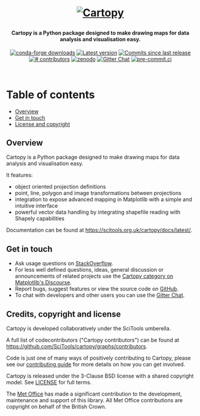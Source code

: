 <h1 align="center" style="margin:1em;">
  <a href="https://scitools.org.uk/cartopy/docs/latest/">
    <img src="https://scitools.org.uk/cartopy/docs/latest/_static/cartopy.png"
         alt="Cartopy"></a>
</h1>

<h4 align="center">
    Cartopy is a Python package designed to make drawing maps for
    data analysis and visualisation easy.
</h4>

<p align="center">
<!-- https://shields.io/ is a good source of these -->
<a href="https://anaconda.org/conda-forge/cartopy">
<img src="https://img.shields.io/conda/dn/conda-forge/cartopy.svg"
 alt="conda-forge downloads" /></a>
<a href="https://github.com/SciTools/cartopy/releases">
<img src="https://img.shields.io/github/tag/SciTools/cartopy.svg"
 alt="Latest version" /></a>
<a href="https://github.com/SciTools/cartopy/commits/main">
<img src="https://img.shields.io/github/commits-since/SciTools/cartopy/latest.svg"
 alt="Commits since last release" /></a>
<a href="https://github.com/SciTools/cartopy/graphs/contributors">
<img src="https://img.shields.io/github/contributors/SciTools/cartopy.svg"
 alt="# contributors" /></a>
<a href="https://zenodo.org/badge/latestdoi/5282596">
<img src="https://zenodo.org/badge/5282596.svg"
 alt="zenodo" /></a>
<a href="https://gitter.im/SciTools/cartopy?utm_source=badge&utm_medium=badge&utm_campaign=pr-badge">
<img src="https://badges.gitter.im/SciTools/cartopy.svg" alt="Gitter Chat" /></a>
<a href="https://results.pre-commit.ci/latest/github/SciTools/cartopy/main">
<img src="https://results.pre-commit.ci/badge/github/SciTools/cartopy/main.svg"
 alt="pre-commit.ci" /></a>
</p>
<br>

# Table of contents

<!--
NOTE: toc auto-generated with https://github.com/jonschlinkert/markdown-toc
    $> markdown-toc -i --bullets='-' README.md

NOTE: This entire README can be markdown linted with
    https://github.com/igorshubovych/markdownlint-cli
    $ echo '{"no-inline-html": false}' > .markdownrc
    $ markdownlint README.md
-->

<!-- toc -->

- [Overview](#overview)
- [Get in touch](#get-in-touch)
- [License and copyright](#license-and-copyright)

<!-- tocstop -->

## Overview

Cartopy is a Python package designed to make drawing maps for data
analysis and visualisation easy.

It features:

- object oriented projection definitions
- point, line, polygon and image transformations between projections
- integration to expose advanced mapping in Matplotlib with a simple and
  intuitive interface
- powerful vector data handling by integrating shapefile reading with Shapely
  capabilities

Documentation can be found at <https://scitools.org.uk/cartopy/docs/latest/>.

## Get in touch

- Ask usage questions on
  [StackOverflow](https://stackoverflow.com/questions/tagged/cartopy).
- For less well defined questions, ideas, general discussion or announcements of
  related projects use the
  [Cartopy category on Matplotlib's Discourse](https://discourse.matplotlib.org/c/3rdparty/cartopy/19).
- Report bugs, suggest features or view the source code on
  [GitHub](https://github.com/SciTools/cartopy).
- To chat with developers and other users you can use the
  [Gitter Chat](https://gitter.im/SciTools/cartopy).


## Credits, copyright and license

Cartopy is developed collaboratively under the SciTools umberella.

A full list of codecontributors ("Cartopy contributors") can be found at
https://github.com/SciTools/cartopy/graphs/contributors.

Code is just one of many ways of positively contributing to Cartopy, please see
our [contributing guide](.github/CONTRIBUTING.md) for more details on how
you can get involved.

Cartopy is released under the 3-Clause BSD license with a shared copyright model.
See [LICENSE](LICENSE) for full terms.

The [Met Office](https://metoffice.gov.uk) has made a significant
contribution to the development, maintenance and support of this library.
All Met Office contributions are copyright on behalf of the British Crown.
